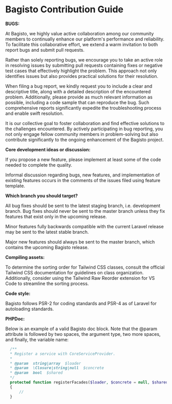 # Bagisto Contribution Guide

**BUGS:**

At Bagisto, we highly value active collaboration among our community members to continually enhance our platform's performance and reliability. To facilitate this collaborative effort, we extend a warm invitation to both report bugs and submit pull requests.

Rather than solely reporting bugs, we encourage you to take an active role in resolving issues by submitting pull requests containing fixes or negative test cases that effectively highlight the problem. This approach not only identifies issues but also provides practical solutions for their resolution.

When filing a bug report, we kindly request you to include a clear and descriptive title, along with a detailed description of the encountered problem. Additionally, please provide as much relevant information as possible, including a code sample that can reproduce the bug. Such comprehensive reports significantly expedite the troubleshooting process and enable swift resolution.

It is our collective goal to foster collaboration and find effective solutions to the challenges encountered. By actively participating in bug reporting, you not only engage fellow community members in problem-solving but also contribute significantly to the ongoing enhancement of the Bagisto project.

**Core development ideas or discussion:**

If you propose a new feature, please implement at least some of the code needed to complete the quality.

Informal discussion regarding bugs, new features, and implementation of existing features occurs in the comments of the issues filed using feature template.

**Which branch you should target?**

All bug fixes should be sent to the latest staging branch, i.e. development branch. Bug fixes should never be sent to the master branch unless they fix features that exist only in the upcoming release.

Minor features fully backwards compatible with the current Laravel release may be sent to the latest stable branch.

Major new features should always be sent to the master branch, which contains the upcoming Bagisto release.

**Compiling assets:**

To determine the sorting order for Tailwind CSS classes, consult the official Tailwind CSS documentation for guidelines on class organization. Additionally, consider using the Tailwind Raw Reorder extension for VS Code to streamline the sorting process.

**Code style:**

Bagisto follows PSR-2 for coding standards and PSR-4 as of Laravel for autoloading standards.

**PHPDoc:**

Below is an example of a valid Bagisto doc block. Note that the @param attribute is followed by two spaces, the argument type, two more spaces, and finally, the variable name:
  ``` php
    /**
    * Register a service with CoreServiceProvider.
    *
    * @param  string|array  $loader
    * @param  \Closure|string|null  $concrete
    * @param  bool  $shared
    */
    protected function registerFacades($loader, $concrete = null, $shared = false): void
    {
        //
    }
  ```
